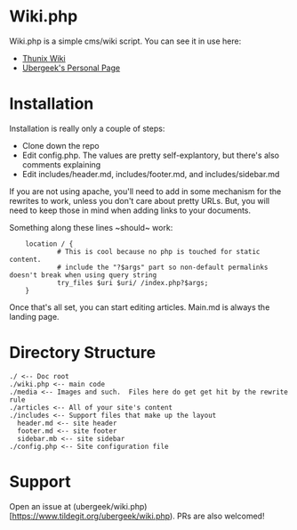 Wiki.php
========

Wiki.php is a simple cms/wiki script.  You can see it in use here:

* [Thunix Wiki](https://wiki.thunix.net)
* [Ubergeek's Personal Page](https://thunix.net/~ubergeek)

Installation
============

Installation is really only a couple of steps:


* Clone down the repo
* Edit config.php.  The values are pretty self-explantory, but there's also comments explaining
* Edit includes/header.md, includes/footer.md, and includes/sidebar.md

If you are not using apache, you'll need to add in some mechanism for the rewrites to work, unless you don't care about pretty URLs.  But, you will need to keep those in mind when adding links to your documents.

Something along these lines ~should~ work:

        location / {
                # This is cool because no php is touched for static content.
                # include the "?$args" part so non-default permalinks doesn't break when using query string
                try_files $uri $uri/ /index.php?$args;
        }

Once that's all set, you can start editing articles.  Main.md is always the landing page.

Directory Structure
===================

    ./ <-- Doc root
    ./wiki.php <-- main code
    ./media <-- Images and such.  Files here do get get hit by the rewrite rule
    ./articles <-- All of your site's content
    ./includes <-- Support files that make up the layout
      header.md <-- site header
      footer.md <-- site footer
      sidebar.mb <-- site sidebar
    ./config.php <-- Site configuration file

Support
=======

Open an issue at (ubergeek/wiki.php)[https://www.tildegit.org/ubergeek/wiki.php).  PRs are also welcomed!


